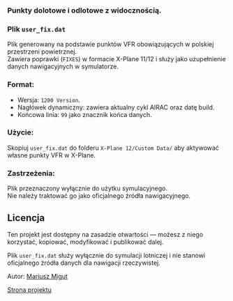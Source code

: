 ### Punkty dolotowe i odlotowe z widocznością.

### Plik `user_fix.dat`

Plik generowany na podstawie punktów VFR obowiązujących w polskiej przestrzeni powietrznej.  
Zawiera poprawki (`FIXES`) w formacie X-Plane 11/12 i służy jako uzupełnienie danych nawigacyjnych w symulatorze.

###  Format:

- Wersja: `1200 Version`.
- Nagłówek dynamiczny: zawiera aktualny cykl AIRAC oraz datę build.
- Końcowa linia: `99` jako znacznik końca danych.

###  Użycie:

Skopiuj `user_fix.dat` do folderu `X-Plane 12/Custom Data/` aby aktywować własne punkty VFR w X-Plane.

###  Zastrzeżenia:

Plik przeznaczony wyłącznie do użytku symulacyjnego.  
Nie należy traktować go jako oficjalnego źródła nawigacyjnego.

##  Licencja

Ten projekt jest dostępny na zasadzie otwartości — możesz z niego korzystać, kopiować, modyfikować i publikować dalej.

Plik `user_fix.dat` służy wyłącznie do symulacji lotniczej i nie stanowi oficjalnego źródła danych dla nawigacji rzeczywistej.

Autor: [Mariusz Migut](mailto:migutmariusz@yahoo.com)

[Strona projektu](https://marimigu.github.io/strefaVFR/)






